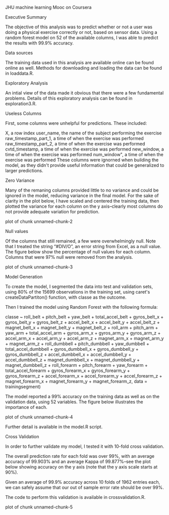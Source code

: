 JHU machine learning Mooc on Coursera

Executive Summary

The objective of this analysis was to predict whether or not a user was doing a physical exercise correctly or not, based on sensor data. Using a random forest model on 52 of the available columns, I was able to predict the results with 99.9% accuracy.

Data sources

The training data used in this analysis are available online can be found online as well. Methods for downloading and loading the data can be found in loaddata.R.

Exploratory Analysis

An intial view of the data made it obvious that there were a few fundamental problems. Details of this exploratory analysis can be found in exploration3.R.

Useless Columns

First, some columns were unhelpful for predictions. These included:

X, a row index
user_name, the name of the subject performing the exercise
raw_timestamp_part_1, a time of when the exercise was performed
raw_timestamp_part_2, a time of when the exercise was performed
cvtd_timestamp, a time of when the exercise was performed
new_window, a time of when the exercise was performed
num_window", a time of when the exercise was performed
These columns were ignorned when building the model, as they didn't provide useful information that could be generalized to larger predictions.

Zero Variance

Many of the remaning columns provided little to no variance and could be ignored in the model, reducing variance in the final model. For the sake of clarity in the plot below, I have scaled and centered the training data, then plotted the variance for each column on the y axis–clearly most columns do not provide adequate variation for prediction.

plot of chunk unnamed-chunk-2

Null values

Of the columns that still remained, a few were overwhelmingly null. Note that I treated the string “#DIV/O”, an error string from Excel, as a null value. The figure below show the percentage of null values for each column. Columns that were 97% null were removed from the analysis.

plot of chunk unnamed-chunk-3

Model Generation

To create the model, I segmented the data into test and validation sets, using 80% of the 15699 observations in the training set, using caret's createDataPartiton() function, with classe as the outcome.

Then I trained the model using Random Forest with the following formula:

classe ~ roll_belt + pitch_belt + yaw_belt + total_accel_belt + gyros_belt_x + gyros_belt_y + gyros_belt_z + accel_belt_x + accel_belt_y + accel_belt_z + magnet_belt_x + magnet_belt_y + magnet_belt_z + roll_arm + pitch_arm + yaw_arm + total_accel_arm + gyros_arm_x + gyros_arm_y + gyros_arm_z + accel_arm_x + accel_arm_y + accel_arm_z + magnet_arm_x + magnet_arm_y + magnet_arm_z + roll_dumbbell + pitch_dumbbell + yaw_dumbbell + total_accel_dumbbell + gyros_dumbbell_x + gyros_dumbbell_y + gyros_dumbbell_z + accel_dumbbell_x + accel_dumbbell_y + accel_dumbbell_z + magnet_dumbbell_x + magnet_dumbbell_y + magnet_dumbbell_z + roll_forearm + pitch_forearm + yaw_forearm + total_accel_forearm + gyros_forearm_x + gyros_forearm_y + gyros_forearm_z + accel_forearm_x + accel_forearm_y + accel_forearm_z + magnet_forearm_x + magnet_forearm_y + magnet_forearm_z, data = trainingsegment)

The model reported a 99% accuracy on the training data as well as on the validation data, using 52 variables. The figure below illustrates the importance of each.

plot of chunk unnamed-chunk-4

Further detail is available in the model.R script.

Cross Validation

In order to further validate my model, I tested it with 10-fold cross validation.

The overall prediction rate for each fold was over 99%, with an average accuracy of 99.903% and an average Kappa of 99.877%–see the plot below showing accuracy on the y axis (note that the y axis scale starts at 90%).

Given an average of 99.9% accuracy across 10 folds of 1962 entries each, we can safely assume that our out of sample error rate should be over 99%.

The code to perform this validation is available in crossvalidation.R.

plot of chunk unnamed-chunk-5
